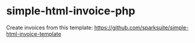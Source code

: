 # simple-html-invoice-php
Create invoices from this template: https://github.com/sparksuite/simple-html-invoice-template

